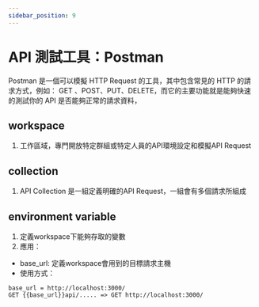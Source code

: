 ```yaml
---
sidebar_position: 9
---
```



# API 測試工具：Postman
Postman 是一個可以模擬 HTTP Request 的工具，其中包含常見的 HTTP 的請求方式，例如： GET 、POST、PUT、DELETE，而它的主要功能就是能夠快速的測試你的 API 是否能夠正常的請求資料，

## workspace 
1. 工作區域，專門開放特定群組或特定人員的API環境設定和模擬API Request

## collection 
1. API Collection 是一組定義明確的API Request，一組會有多個請求所組成

## environment variable
1. 定義workspace下能夠存取的變數
2. 應用：
  - base_url: 定義workspace會用到的目標請求主機
  - 使用方式：
  ```
  base_url = http://localhost:3000/
  GET {{base_url}}api/..... => GET http://localhost:3000/
  ```
